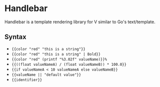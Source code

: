 # Handlebar

Handlebar is a template rendering library for V similar to Go's text/template.

## Syntax

- `{{color "red" "this is a string"}}`
- `{{color "red" "this is a string" | Bold}}`
- `{{color "red" (printf "%3.02f" valueName)}}%`
- `{{((float valueNameA) / (float valueNameB)) * 100.0}}`
- `{{if valueNameA < 10 valueNameA else valueNameB}}`
- `{{valueName || "default value"}}`
- `{{identifier}}`
